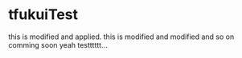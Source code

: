 # tfukuiTest
this is modified and applied.
this is modified and modified
and so on comming soon yeah testttttt...